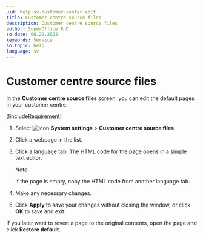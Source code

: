 ```yaml
---
uid: help-sv-customer-center-edit
title: Customer centre source files
description: Customer centre source files
author: SuperOffice RnD
so.date: 06.29.2022
keywords: Service
so.topic: help
language: sv
---
```


# Customer centre source files

In the **Customer centre source files** screen, you can edit the default pages in your customer centre.

[!include[Requirement](../../../learn/includes/req-cep.md)]

1. Select ![icon][img1] **System settings** > **Customer centre source files**.

2. Click a webpage in the list.

3. Click a language tab. The HTML code for the page opens in a simple text editor.

    > [!NOTE]
    > If the page is empty, copy the HTML code from another language tab.

4. Make any necessary changes.

5. Click **Apply** to save your changes without closing the window, or click **OK** to save and exit.

If you later want to revert a page to the original contents, open the page and click **Restore default**.

<!-- Referenced links -->

<!-- Referenced images -->
[img1]: ../../../../media/icons/settings-small.png


